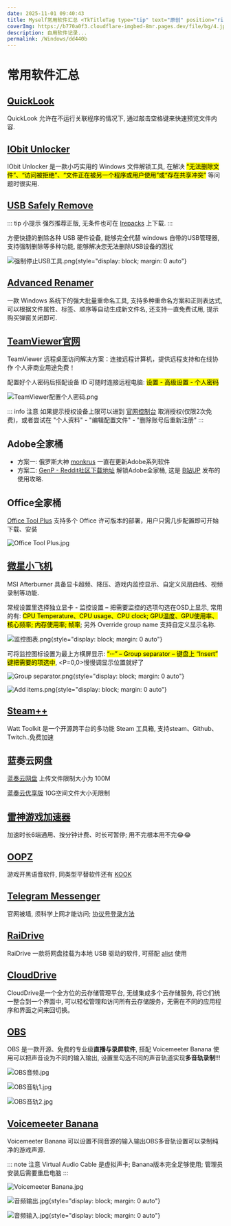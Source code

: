 ```yaml
---
date: 2025-11-01 09:40:43
title: Myself常用软件汇总 <TkTitleTag type="tip" text="原创" position="right" />
coverImg: https://b770a0f3.cloudflare-imgbed-8mr.pages.dev/file/bg/4.jpg
description: 自用软件记录...
permalink: /Windows/dd440b
---
```


       
# 常用软件汇总

## [QuickLook](https://github.com/QL-Win/QuickLook)

QuickLook 允许在不运行关联程序的情况下, 通过敲击空格键来快速预览文件内容.

## [IObit Unlocker](https://www.iobit.com/en/iobit-unlocker.php?b1)

IObit Unlocker 是一款小巧实用的 Windows 文件解锁工具, 在解决 <mark>“无法删除文件”、“访问被拒绝”、“文件正在被另一个程序或用户使用”或“存在共享冲突”</mark> 等问题时很实用.

## [USB Safely Remove](https://safelyremove.com/index.htm) 

::: tip 小提示
强烈推荐正版, 无条件也可在 [Irepacks](https://lrepacks.net/) 上下载.
:::

方便快捷的删除各种 USB 硬件设备, 能够完全代替 windows 自带的USB管理器, 支持强制删除等多种功能, 能够解决您无法删除USB设备的困扰

![强制停止USB工具.png](https://cloudflare-imgbed-8mr.pages.dev/file/img/强制停止USB工具.png){style="display: block; margin: 0 auto"}

## [Advanced Renamer](https://www.advancedrenamer.com/)

一款 Windows 系统下的强大批量重命名工具, 支持多种重命名方案和正则表达式, 可以根据文件属性、标签、顺序等自动生成新文件名, 还支持一直免费试用, 提示购买弹窗关闭即可.

## [TeamViewer官网](https://www.teamviewer.cn/cn/)

TeamViewer 远程桌面访问解决方案：连接远程计算机，提供远程支持和在线协作 个人非商业用途免费！

配置好个人密码后搭配设备 ID 可随时连接远程电脑: <mark>设置 - 高级设置 - 个人密码</mark>

![TeamViewer配置个人密码.png](https://cloudflare-imgbed-8mr.pages.dev/file/img/TeamViewer配置个人密码.png)

::: info 注意
如果提示授权设备上限可以进到 [官网控制台](https://login.teamviewer.com/LogOn) 取消授权(仅限2次免费)，或者尝试在 "个人资料" - "编辑配置文件" - "删除账号后重新注册"
:::
    
## Adobe全家桶

- 方案一: 俄罗斯大神 [monkrus](https://vk.com/monkrus) 一直在更新Adobe系列软件
- 方案二: [GenP - Reddit社区下载地址](https://www.reddit.com/r/GenP/wiki/index/) 解锁Adobe全家桶, 这是 [B站UP](https://www.bilibili.com/opus/953541215728435240) 发布的使用攻略.

## Office全家桶

[Office Tool Plus](https://otp.landian.vip/zh-cn/) 支持多个 Office 许可版本的部署，用户只需几步配置即可开始下载、安装

![Office Tool Plus.jpg](https://cloudflare-imgbed-8mr.pages.dev/file/img/Office_Tool_Plus.jpg)

## [微星小飞机](https://www.msi.com/Landing/afterburner/graphics-cards)

MSI Afterburner 具备显卡超频、降压、游戏内监控显示、自定义风扇曲线、视频录制等功能.

常规设置里选择独立显卡 - 监控设置 – 把需要监控的选项勾选在OSD上显示, 常用的有: <mark>CPU Temperature、CPU usage、CPU clock; GPU温度、GPU使用率、核心频率; 内存使用率; 帧率</mark>; 另外 Override group name 支持自定义显示名称.

![监控图表.png](https://cloudflare-imgbed-8mr.pages.dev/file/img/监控图表.png){style="display: block; margin: 0 auto"}

可将监控图标设置为最上方横屏显示: <mark>“···” – Group separator – 键盘上 “Insert” 键把需要的项选中</mark>, <P=0,0>慢慢调显示位置就好了

![Group separator.png](https://cloudflare-imgbed-8mr.pages.dev/file/img/Group_separator.png){style="display: block; margin: 0 auto"}

![Add items.png](https://cloudflare-imgbed-8mr.pages.dev/file/img/Add_items.png){style="display: block; margin: 0 auto"}

## [Steam++](https://steampp.net/)

Watt Toolkit 是一个开源跨平台的多功能 Steam 工具箱, 支持steam、Github、Twitch..免费加速

## 蓝奏云网盘

[蓝奏云网盘](https://pc.woozooo.com/) 上传文件限制大小为 100M

[蓝奏云优享版](https://www.ilanzou.com/) 10G空间文件大小无限制

## [雷神游戏加速器](https://www.leigod.com/)

加速时长6端通用、按分钟计费、时长可暂停; 用不完根本用不完😂😂

## [OOPZ](https://oopz.cn/)

游戏开黑语音软件, 同类型平替软件还有 [KOOK](https://www.kookapp.cn/)

## [Telegram Messenger](https://telegram.org/)

官网被墙, 须科学上网才能访问;  [协议号登录方法](https://zhpengfei.com/telegram-protocol-account-login-session-json-usage/) 

## [RaiDrive](https://www.raidrive.com/features)

RaiDrive 一款将网盘挂载为本地 USB 驱动的软件, 可搭配 [alist](https://github.com/AlistGo/alist) 使用

## [CloudDrive](https://www.clouddrive2.com/) 

CloudDrive是一个全方位的云存储管理平台, 无缝集成多个云存储服务, 将它们统一整合到一个界面中, 可以轻松管理和访问所有云存储服务，无需在不同的应用程序和界面之间来回切换。

## [OBS](https://obsproject.com/zh-cn/download)

OBS 是一款开源、免费的专业级**直播与录屏软件**, 搭配 Voicemeeter Banana 使用可以把声音设为不同的输入输出, 设置里勾选不同的声音轨道实现**多音轨录制**!!!

![OBS音频.jpg](https://cloudflare-imgbed-8mr.pages.dev/file/img/OBS音频.jpg)

![OBS音轨1.jpg](https://cloudflare-imgbed-8mr.pages.dev/file/img/OBS音轨1.jpg)

![OBS音轨2.jpg](https://cloudflare-imgbed-8mr.pages.dev/file/img/OBS音轨2.jpg)

## [Voicemeeter Banana](https://vb-audio.com/Cable/index.htm)

Voicemeeter Banana 可以设置不同音源的输入输出OBS多音轨设置可以录制纯净的游戏声源.

::: note 注意
Virtual Audio Cable 是虚拟声卡; Banana版本完全足够使用; 管理员安装后需要重启电脑
:::

![Voicemeeter Banana.jpg](https://cloudflare-imgbed-8mr.pages.dev/file/img/Voicemeeter_Banana.jpg)

![音频输出.jpg](https://cloudflare-imgbed-8mr.pages.dev/file/img/音频输出.jpg){style="display: block; margin: 0 auto"}

![音频输入.jpg](https://cloudflare-imgbed-8mr.pages.dev/file/img/音频输入.jpg){style="display: block; margin: 0 auto"}


